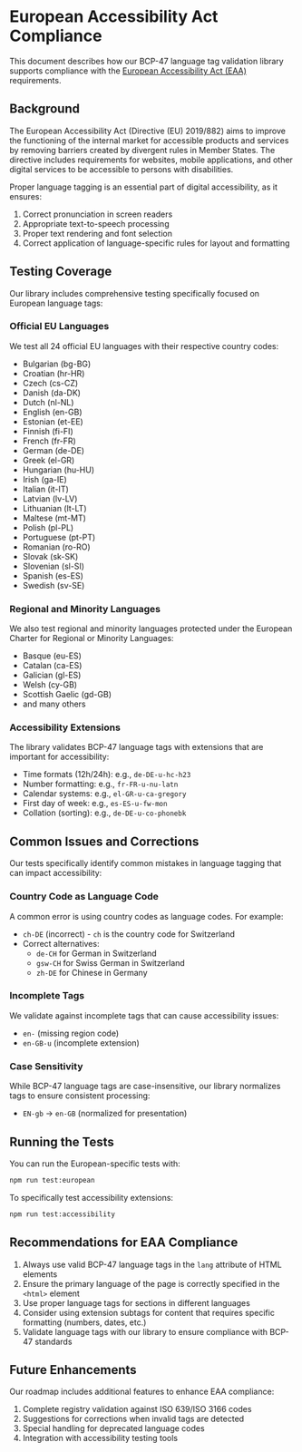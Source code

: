 # European Accessibility Act Compliance

This document describes how our BCP-47 language tag validation library supports compliance with the [European Accessibility Act (EAA)](https://eur-lex.europa.eu/legal-content/EN/TXT/?uri=CELEX%3A32019L0882) requirements.

## Background

The European Accessibility Act (Directive (EU) 2019/882) aims to improve the functioning of the internal market for accessible products and services by removing barriers created by divergent rules in Member States. The directive includes requirements for websites, mobile applications, and other digital services to be accessible to persons with disabilities.

Proper language tagging is an essential part of digital accessibility, as it ensures:

1. Correct pronunciation in screen readers
2. Appropriate text-to-speech processing
3. Proper text rendering and font selection
4. Correct application of language-specific rules for layout and formatting

## Testing Coverage

Our library includes comprehensive testing specifically focused on European language tags:

### Official EU Languages

We test all 24 official EU languages with their respective country codes:

- Bulgarian (bg-BG)
- Croatian (hr-HR)
- Czech (cs-CZ)
- Danish (da-DK)
- Dutch (nl-NL)
- English (en-GB)
- Estonian (et-EE)
- Finnish (fi-FI)
- French (fr-FR)
- German (de-DE)
- Greek (el-GR)
- Hungarian (hu-HU)
- Irish (ga-IE)
- Italian (it-IT)
- Latvian (lv-LV)
- Lithuanian (lt-LT)
- Maltese (mt-MT)
- Polish (pl-PL)
- Portuguese (pt-PT)
- Romanian (ro-RO)
- Slovak (sk-SK)
- Slovenian (sl-SI)
- Spanish (es-ES)
- Swedish (sv-SE)

### Regional and Minority Languages

We also test regional and minority languages protected under the European Charter for Regional or Minority Languages:

- Basque (eu-ES)
- Catalan (ca-ES)
- Galician (gl-ES)
- Welsh (cy-GB)
- Scottish Gaelic (gd-GB)
- and many others

### Accessibility Extensions

The library validates BCP-47 language tags with extensions that are important for accessibility:

- Time formats (12h/24h): e.g., `de-DE-u-hc-h23`
- Number formatting: e.g., `fr-FR-u-nu-latn`
- Calendar systems: e.g., `el-GR-u-ca-gregory`
- First day of week: e.g., `es-ES-u-fw-mon`
- Collation (sorting): e.g., `de-DE-u-co-phonebk`

## Common Issues and Corrections

Our tests specifically identify common mistakes in language tagging that can impact accessibility:

### Country Code as Language Code

A common error is using country codes as language codes. For example:

- `ch-DE` (incorrect) - `ch` is the country code for Switzerland
- Correct alternatives:
  - `de-CH` for German in Switzerland
  - `gsw-CH` for Swiss German in Switzerland
  - `zh-DE` for Chinese in Germany

### Incomplete Tags

We validate against incomplete tags that can cause accessibility issues:

- `en-` (missing region code)
- `en-GB-u` (incomplete extension)

### Case Sensitivity

While BCP-47 language tags are case-insensitive, our library normalizes tags to ensure consistent processing:

- `EN-gb` → `en-GB` (normalized for presentation)

## Running the Tests

You can run the European-specific tests with:

```bash
npm run test:european
```

To specifically test accessibility extensions:

```bash
npm run test:accessibility
```

## Recommendations for EAA Compliance

1. Always use valid BCP-47 language tags in the `lang` attribute of HTML elements
2. Ensure the primary language of the page is correctly specified in the `<html>` element
3. Use proper language tags for sections in different languages
4. Consider using extension subtags for content that requires specific formatting (numbers, dates, etc.)
5. Validate language tags with our library to ensure compliance with BCP-47 standards

## Future Enhancements

Our roadmap includes additional features to enhance EAA compliance:

1. Complete registry validation against ISO 639/ISO 3166 codes
2. Suggestions for corrections when invalid tags are detected
3. Special handling for deprecated language codes
4. Integration with accessibility testing tools
